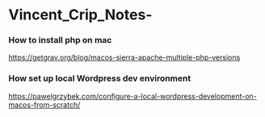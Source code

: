 # Vincent_Crip_Notes-

### How to install php on mac
https://getgrav.org/blog/macos-sierra-apache-multiple-php-versions

### How set up local Wordpress dev environment
https://pawelgrzybek.com/configure-a-local-wordpress-development-on-macos-from-scratch/
